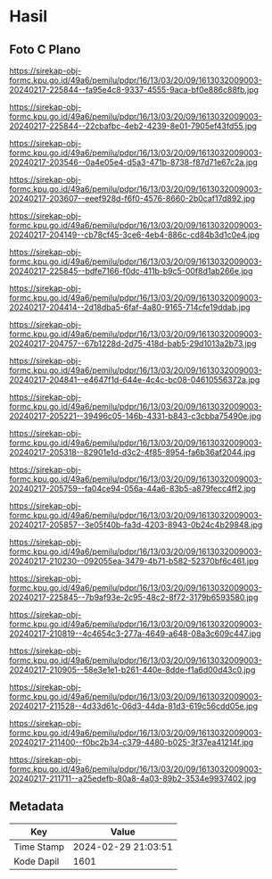 # Hasil

## Foto C Plano

https://sirekap-obj-formc.kpu.go.id/49a6/pemilu/pdpr/16/13/03/20/09/1613032009003-20240217-225844--fa95e4c8-9337-4555-9aca-bf0e886c88fb.jpg

https://sirekap-obj-formc.kpu.go.id/49a6/pemilu/pdpr/16/13/03/20/09/1613032009003-20240217-225844--22cbafbc-4eb2-4239-8e01-7905ef43fd55.jpg

https://sirekap-obj-formc.kpu.go.id/49a6/pemilu/pdpr/16/13/03/20/09/1613032009003-20240217-203546--0a4e05e4-d5a3-471b-8738-f87d71e67c2a.jpg

https://sirekap-obj-formc.kpu.go.id/49a6/pemilu/pdpr/16/13/03/20/09/1613032009003-20240217-203607--eeef928d-f6f0-4576-8660-2b0caf17d892.jpg

https://sirekap-obj-formc.kpu.go.id/49a6/pemilu/pdpr/16/13/03/20/09/1613032009003-20240217-204149--cb78cf45-3ce6-4eb4-886c-cd84b3d1c0e4.jpg

https://sirekap-obj-formc.kpu.go.id/49a6/pemilu/pdpr/16/13/03/20/09/1613032009003-20240217-225845--bdfe7166-f0dc-411b-b9c5-00f8d1ab266e.jpg

https://sirekap-obj-formc.kpu.go.id/49a6/pemilu/pdpr/16/13/03/20/09/1613032009003-20240217-204414--2d18dba5-6faf-4a80-9165-714cfe19ddab.jpg

https://sirekap-obj-formc.kpu.go.id/49a6/pemilu/pdpr/16/13/03/20/09/1613032009003-20240217-204757--67b1228d-2d75-418d-bab5-29d1013a2b73.jpg

https://sirekap-obj-formc.kpu.go.id/49a6/pemilu/pdpr/16/13/03/20/09/1613032009003-20240217-204841--e4647f1d-644e-4c4c-bc08-04610556372a.jpg

https://sirekap-obj-formc.kpu.go.id/49a6/pemilu/pdpr/16/13/03/20/09/1613032009003-20240217-205221--39496c05-146b-4331-b843-c3cbba75490e.jpg

https://sirekap-obj-formc.kpu.go.id/49a6/pemilu/pdpr/16/13/03/20/09/1613032009003-20240217-205318--82901e1d-d3c2-4f85-8954-fa6b36af2044.jpg

https://sirekap-obj-formc.kpu.go.id/49a6/pemilu/pdpr/16/13/03/20/09/1613032009003-20240217-205759--fa04ce94-056a-44a6-83b5-a879fecc4ff2.jpg

https://sirekap-obj-formc.kpu.go.id/49a6/pemilu/pdpr/16/13/03/20/09/1613032009003-20240217-205857--3e05f40b-fa3d-4203-8943-0b24c4b29848.jpg

https://sirekap-obj-formc.kpu.go.id/49a6/pemilu/pdpr/16/13/03/20/09/1613032009003-20240217-210230--092055ea-3479-4b71-b582-52370bf6c461.jpg

https://sirekap-obj-formc.kpu.go.id/49a6/pemilu/pdpr/16/13/03/20/09/1613032009003-20240217-225845--7b9af93e-2c95-48c2-8f72-3179b6593580.jpg

https://sirekap-obj-formc.kpu.go.id/49a6/pemilu/pdpr/16/13/03/20/09/1613032009003-20240217-210819--4c4654c3-277a-4649-a648-08a3c609c447.jpg

https://sirekap-obj-formc.kpu.go.id/49a6/pemilu/pdpr/16/13/03/20/09/1613032009003-20240217-210905--58e3e1e1-b261-440e-8dde-f1a6d00d43c0.jpg

https://sirekap-obj-formc.kpu.go.id/49a6/pemilu/pdpr/16/13/03/20/09/1613032009003-20240217-211528--4d33d61c-06d3-44da-81d3-619c56cdd05e.jpg

https://sirekap-obj-formc.kpu.go.id/49a6/pemilu/pdpr/16/13/03/20/09/1613032009003-20240217-211400--f0bc2b34-c379-4480-b025-3f37ea41214f.jpg

https://sirekap-obj-formc.kpu.go.id/49a6/pemilu/pdpr/16/13/03/20/09/1613032009003-20240217-211711--a25edefb-80a8-4a03-89b2-3534e9937402.jpg


## Metadata

| Key        | Value               |
| ---------- | ------------------- |
| Time Stamp | 2024-02-29 21:03:51 |
| Kode Dapil | 1601                |



